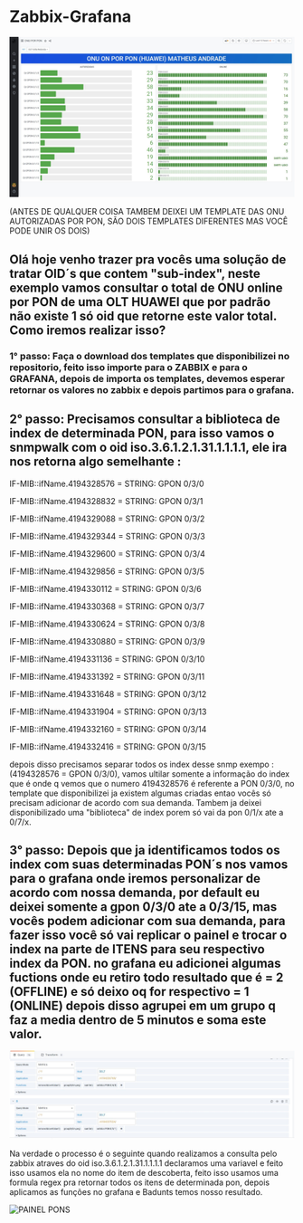 # Zabbix-Grafana
![PAINEL PONS](https://github.com/matheusandrades/Zabbix-Grafana/blob/main/img/photo5019462669371025653.jpg)

(ANTES DE QUALQUER COISA TAMBEM DEIXEI UM TEMPLATE DAS ONU AUTORIZADAS POR PON, SÃO DOIS TEMPLATES DIFERENTES MAS VOCÊ PODE UNIR OS DOIS)

## Olá hoje venho trazer pra vocês uma solução de tratar OID´s que contem "sub-index", neste exemplo vamos consultar o total de ONU online por PON de uma OLT HUAWEI que por padrão não existe 1 só oid que retorne este valor total. Como iremos realizar isso?



### 1° passo: Faça o download dos templates que disponibilizei no repositorio, feito isso importe para o ZABBIX e para o GRAFANA, depois de importa os templates, devemos esperar retornar os valores no zabbix e depois partimos para o grafana.


## 2° passo: Precisamos consultar a biblioteca de index de determinada PON, para isso vamos o snmpwalk com o oid iso.3.6.1.2.1.31.1.1.1.1, ele ira nos retorna algo semelhante : 


IF-MIB::ifName.4194328576 = STRING: GPON 0/3/0

IF-MIB::ifName.4194328832 = STRING: GPON 0/3/1

IF-MIB::ifName.4194329088 = STRING: GPON 0/3/2

IF-MIB::ifName.4194329344 = STRING: GPON 0/3/3

IF-MIB::ifName.4194329600 = STRING: GPON 0/3/4

IF-MIB::ifName.4194329856 = STRING: GPON 0/3/5

IF-MIB::ifName.4194330112 = STRING: GPON 0/3/6

IF-MIB::ifName.4194330368 = STRING: GPON 0/3/7

IF-MIB::ifName.4194330624 = STRING: GPON 0/3/8

IF-MIB::ifName.4194330880 = STRING: GPON 0/3/9

IF-MIB::ifName.4194331136 = STRING: GPON 0/3/10

IF-MIB::ifName.4194331392 = STRING: GPON 0/3/11

IF-MIB::ifName.4194331648 = STRING: GPON 0/3/12

IF-MIB::ifName.4194331904 = STRING: GPON 0/3/13

IF-MIB::ifName.4194332160 = STRING: GPON 0/3/14

IF-MIB::ifName.4194332416 = STRING: GPON 0/3/15


depois disso precisamos separar todos os index desse snmp exempo : (4194328576 = GPON 0/3/0), vamos ultilar somente a informação do index que é onde q vemos que o numero 4194328576 é referente a PON 0/3/0, no template que disponibilizei ja existem algumas criadas entao vocês só precisam adicionar de acordo com sua demanda. Tambem ja deixei disponibilizado uma "biblioteca" de index porem só vai da pon 0/1/x ate a 0/7/x.


## 3° passo: Depois que ja identificamos todos os index com suas determinadas PON´s nos vamos para o grafana onde iremos personalizar de acordo com nossa demanda, por default eu deixei somente a gpon 0/3/0 ate a 0/3/15, mas vocês podem adicionar com sua demanda, para fazer isso você só vai replicar o painel e trocar o index na parte de ITENS para seu respectivo index da PON. no grafana eu adicionei algumas fuctions onde eu retiro todo resultado que é = 2 (OFFLINE) e só deixo oq for respectivo = 1 (ONLINE) depois disso agrupei em um grupo q faz a media dentro de 5 minutos e soma este valor.

![PAINEL PONS](https://github.com/matheusandrades/Zabbix-Grafana/blob/main/img/photo5019462669371025655.jpg)

Na verdade o processo é o seguinte quando realizamos a consulta pelo zabbix atraves do oid iso.3.6.1.2.1.31.1.1.1.1 declaramos uma variavel e feito isso usamos ela no nome do item de descoberta, feito isso usamos uma formula regex pra retornar todos os itens de determinada pon, depois aplicamos as funções no grafana e Badunts temos nosso resultado.


![PAINEL PONS](https://github.com/matheusandrades/Zabbix-Grafana-Huawei/blob/main/img/photo5019462669371025656.jpg)







